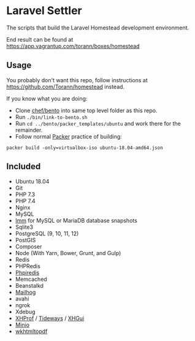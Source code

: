 # Laravel Settler

The scripts that build the Laravel Homestead development environment. 

End result can be found at https://app.vagrantup.com/torann/boxes/homestead

## Usage

You probably don't want this repo, follow instructions at https://github.com/Torann/homestead instead.

If you know what you are doing:

- Clone [chef/bento](https://github.com/chef/bento) into same top level folder as this repo.
- Run `./bin/link-to-bento.sh`
- Run `cd ../bento/packer_templates/ubuntu` and work there for the remainder.
- Follow normal [Packer](https://www.packer.io/) practice of building:

```
packer build -only=virtualbox-iso ubuntu-18.04-amd64.json
```

## Included

- Ubuntu 18.04
- Git
- PHP 7.3
- PHP 7.4
- Nginx
- MySQL
- [lmm](https://github.com/Lullabot/lmm) for MySQL or MariaDB database snapshots
- Sqlite3
- PostgreSQL (9, 10, 11, 12)
- PostGIS
- Composer
- Node (With Yarn, Bower, Grunt, and Gulp)
- Redis
- PHPRedis
- [Phpiredis](https://github.com/nrk/phpiredis)
- Memcached
- Beanstalkd
- [Mailhog](https://github.com/mailhog/MailHog)
- avahi
- ngrok
- Xdebug
- [XHProf](https://github.com/phacility/xhprof) / [Tideways](https://tideways.com/) / [XHGui](https://github.com/perftools/xhgui)
- [Minio](https://github.com/minio/minio)
- [wkhtmltopdf](https://github.com/wkhtmltopdf/wkhtmltopdf/releases)
